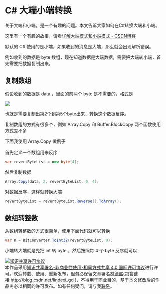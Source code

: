 # C# 大端小端转换

关于大端和小端，是一个有趣的问题。本文告诉大家如何在C#转换大端和小端。


<!--more-->
<!-- csdn -->

这里有一个有趣的故事，请看[详解大端模式和小端模式 - CSDN博客](https://blog.csdn.net/ce123_zhouwei/article/details/6971544 )

默认的 C# 使用的是小端，如果收到的消息是大端，那么就会出现解析错误。

例如收到的数据是 byte 数组，现在知道数据是大端数据，需要把大端转小端，首先需要把数据复制出来。

## 复制数组

假设收到的数据是 data ，里面的前两个 byte 是不需要的，格式是

![](http://7xqpl8.com1.z0.glb.clouddn.com/lindexi%2F2018528102650406.jpg)

也就是需要复制出第2个到第5个byte出来，转换这个数据反序。

复制数组的方式有很多个，例如 Array.Copy 和 Buffer.BlockCopy 两个函数使用方式差不多

下面我使用 Array.Copy 做例子

首先定义一个数组用来反序

```csharp
var revertByteList = new byte[4];
```

然后复制数据

```csharp
Array.Copy(data, 2, revertByteList, 0, 4);
```

对数据反序，这样就转换大端

```csharp
revertByteList = revertByteList.Reverse().ToArray();
```

## 数组转整数

从数组转整数的方式很简单，使用下面代码就可以转换

```csharp
var n = BitConverter.ToInt32(revertByteList, 0);
```

小端转大端就是先把 int 转 byte ，然后按照每 4 个 byte 反序就可以

<a rel="license" href="http://creativecommons.org/licenses/by-nc-sa/4.0/"><img alt="知识共享许可协议" style="border-width:0" src="https://licensebuttons.net/l/by-nc-sa/4.0/88x31.png" /></a><br />本作品采用<a rel="license" href="http://creativecommons.org/licenses/by-nc-sa/4.0/">知识共享署名-非商业性使用-相同方式共享 4.0 国际许可协议</a>进行许可。欢迎转载、使用、重新发布，但务必保留文章署名[林德熙](http://blog.csdn.net/lindexi_gd)(包含链接:http://blog.csdn.net/lindexi_gd )，不得用于商业目的，基于本文修改后的作品务必以相同的许可发布。如有任何疑问，请与我[联系](mailto:lindexi_gd@163.com)。
